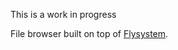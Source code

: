 This is a work in progress

File browser built on top of [Flysystem](https://flysystem.thephpleague.com/).
